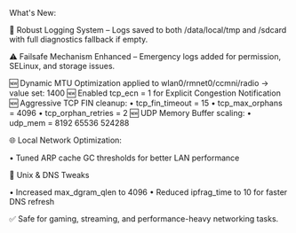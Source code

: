 What's New:

📁 Robust Logging System – Logs saved to both /data/local/tmp and /sdcard with full diagnostics fallback if empty.

⚠️ Failsafe Mechanism Enhanced – Emergency logs added for permission, SELinux, and storage issues.

🆕 Dynamic MTU Optimization applied to wlan0/rmnet0/ccmni/radio → value set: 1400
🆕 Enabled tcp_ecn = 1 for Explicit Congestion Notification
🆕 Aggressive TCP FIN cleanup:
   • tcp_fin_timeout = 15
   • tcp_max_orphans = 4096
   • tcp_orphan_retries = 2
🆕 UDP Memory Buffer scaling:
   • udp_mem = 8192 65536 524288

🌐 Local Network Optimization:

• Tuned ARP cache GC thresholds for better LAN performance

🧵 Unix & DNS Tweaks

• Increased max_dgram_qlen to 4096
• Reduced ipfrag_time to 10 for faster DNS refresh

✅ Safe for gaming, streaming, and performance-heavy networking tasks.
